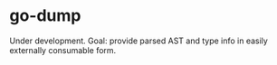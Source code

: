 # go-dump

Under development. Goal: provide parsed AST and type info in easily externally consumable form.